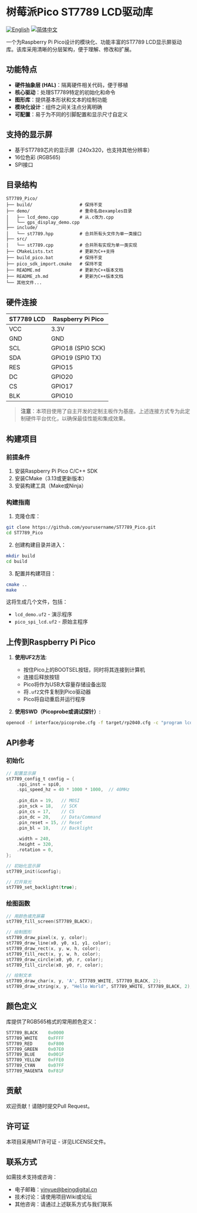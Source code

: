 # 树莓派Pico ST7789 LCD驱动库

[![English](https://img.shields.io/badge/language-English-blue.svg)](README.md)
[![简体中文](https://img.shields.io/badge/语言-简体中文-red.svg)](README_zh.md)

一个为Raspberry Pi Pico设计的模块化、功能丰富的ST7789 LCD显示屏驱动库。该库采用清晰的分层架构，便于理解、修改和扩展。

## 功能特点

- **硬件抽象层 (HAL)**：隔离硬件相关代码，便于移植
- **核心驱动**：处理ST7789特定的初始化和命令
- **图形库**：提供基本形状和文本的绘制功能
- **模块化设计**：组件之间关注点分离明确
- **可配置**：易于为不同的引脚配置和显示尺寸自定义

## 支持的显示屏

- 基于ST7789芯片的显示屏（240x320，也支持其他分辨率）
- 16位色彩 (RGB565)
- SPI接口

## 目录结构

```
ST7789_Pico/
├── build/                  # 保持不变
├── demo/                   # 重命名自examples目录
│   ├── lcd_demo.cpp        # 从.c改为.cpp
│   └── gps_display_demo.cpp
├── include/
│   └── st7789.hpp          # 合并所有头文件为单一类接口
├── src/
│   └── st7789.cpp          # 合并所有实现为单一类实现
├── CMakeLists.txt          # 更新为C++支持
├── build_pico.bat          # 保持不变
├── pico_sdk_import.cmake   # 保持不变
├── README.md               # 更新为C++版本文档
├── README_zh.md            # 更新为C++版本文档
└── 其他文件...
```

## 硬件连接

| ST7789 LCD | Raspberry Pi Pico |
|------------|------------------|
| VCC        | 3.3V             |
| GND        | GND              |
| SCL        | GPIO18 (SPI0 SCK)|
| SDA        | GPIO19 (SPI0 TX) |
| RES        | GPIO15           |
| DC         | GPIO20           |
| CS         | GPIO17           |
| BLK        | GPIO10           |

> **注意**：本项目使用了自主开发的定制主板作为基座。上述连接方式专为此定制硬件平台优化，以确保最佳性能和集成效果。

## 构建项目

### 前提条件

1. 安装Raspberry Pi Pico C/C++ SDK
2. 安装CMake（3.13或更新版本）
3. 安装构建工具（Make或Ninja）

### 构建指南

1. 克隆仓库：
```bash
git clone https://github.com/yourusername/ST7789_Pico.git
cd ST7789_Pico
```

2. 创建构建目录并进入：
```bash
mkdir build
cd build
```

3. 配置并构建项目：
```bash
cmake ..
make
```

这将生成几个文件，包括：
- `lcd_demo.uf2` - 演示程序
- `pico_spi_lcd.uf2` - 原始主程序

## 上传到Raspberry Pi Pico

1. **使用UF2方法**:
   - 按住Pico上的BOOTSEL按钮，同时将其连接到计算机
   - 连接后释放按钮
   - Pico将作为USB大容量存储设备出现
   - 将`.uf2`文件复制到Pico驱动器
   - Pico将自动重启并运行程序

2. **使用SWD（Picoprobe或调试探针）**:
```bash
openocd -f interface/picoprobe.cfg -f target/rp2040.cfg -c "program lcd_demo.elf verify reset exit"
```

## API参考

### 初始化

```c
// 配置显示屏
st7789_config_t config = {
    .spi_inst = spi0,
    .spi_speed_hz = 40 * 1000 * 1000,  // 40MHz
    
    .pin_din = 19,   // MOSI
    .pin_sck = 18,   // SCK
    .pin_cs = 17,    // CS
    .pin_dc = 20,    // Data/Command
    .pin_reset = 15, // Reset
    .pin_bl = 10,    // Backlight
    
    .width = 240,
    .height = 320,
    .rotation = 0,
};

// 初始化显示屏
st7789_init(&config);

// 打开背光
st7789_set_backlight(true);
```

### 绘图函数

```c
// 用颜色填充屏幕
st7789_fill_screen(ST7789_BLACK);

// 绘制图形
st7789_draw_pixel(x, y, color);
st7789_draw_line(x0, y0, x1, y1, color);
st7789_draw_rect(x, y, w, h, color);
st7789_fill_rect(x, y, w, h, color);
st7789_draw_circle(x0, y0, r, color);
st7789_fill_circle(x0, y0, r, color);

// 绘制文本
st7789_draw_char(x, y, 'A', ST7789_WHITE, ST7789_BLACK, 2);
st7789_draw_string(x, y, "Hello World", ST7789_WHITE, ST7789_BLACK, 2);
```

## 颜色定义

库提供了RGB565格式的常用颜色定义：

```c
ST7789_BLACK    0x0000
ST7789_WHITE    0xFFFF
ST7789_RED      0xF800
ST7789_GREEN    0x07E0
ST7789_BLUE     0x001F
ST7789_YELLOW   0xFFE0
ST7789_CYAN     0x07FF
ST7789_MAGENTA  0xF81F
```

## 贡献

欢迎贡献！请随时提交Pull Request。

## 许可证

本项目采用MIT许可证 - 详见LICENSE文件。 

## 联系方式

如需技术支持或咨询：
- 电子邮箱：yinyue@beingdigital.cn
- 技术讨论：请使用项目Wiki或论坛
- 其他咨询：请通过上述联系方式与我们联系 